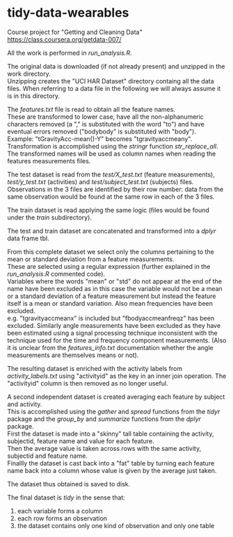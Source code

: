 tidy-data-wearables
===================

Course project for "Getting and Cleaning Data" https://class.coursera.org/getdata-007/

All the work is performed in *run_analysis.R*.  

The original data is downloaded (if not already present) and unzipped in the
work directory.  
Unzipping creates the "UCI HAR Dataset" directory containg all
the data files. When referring to a data file in the following we will always
assume it is in this directory.  

The *features.txt* file is read to obtain all the feature names.  
These are transformed to lower case, have all the non-alphanumeric characters
removed (a "," is substituted with the word "to") and have eventual errors
removed ("bodybody" is substituted with "body").  
Example: "tGravityAcc-mean()-Y" becomes "tgravityaccmeany".  
Transformation is accomplished using the *stringr* function *str_replace_all*.  
The transformed names will be used as column names
when reading the features measurements files.  

The test dataset is read from the *test/X_test.txt* (feature measurements),
*test/y_test.txt* (activities) and *test/subject_test.txt* (subjects) files.
Observations in the 3 files are identified by their row number: data from the
same observation would be found at the same row in each of the 3 files.

The train dataset is read applying the same logic (files would be found under
the *train* subdirectory).  

The test and train dataset are concatenated and transformed into a *dplyr* data
frame tbl.  

From this complete dataset we select only the columns pertaining to the mean or
standard deviation from a feature measurements.  
These are selected using a
regular expression (further explained in the *run_analysis.R* commented code).  
Variables where the words "mean" or "std" do not appear at the end of the name
have been excluded as in this case the variable would not be a mean or a
standard deviation of a feature measurement but instead the feature itself is a
mean or standard variation. Also mean frequencies have been excluded.  
e.g.  "tgravityaccmeanx" is included but "fbodyaccmeanfreqz" has been excluded.
Similarly angle measurements have been excluded as they have been estimated
using a signal processing technique inconsistent with the technique used for
the time and frequency component measurements. (Also it is unclear from the
*features_info.txt* documentation whether the angle measurements are themselves
means or not).

The resulting dataset is enriched with the activity labels from
*activity_labels.txt* using "activityid" as the key in an inner join operation.
The "activityid" column is then removed as no longer useful.  

A second independent dataset is created averaging each feature by subject and
activity.  
This is accomplished using the *gather* and *spread* functions from
the *tidyr* package and the *group_by* and *summarize* functions from the
*dplyr* package.  
First the dataset is made into a "skinny" tall table
containing the activity, subjectid, feature name and value for each feature.  
Then the average value is taken across rows with the same activity, subjectid
and feature name.  
Finallly the dataset is cast back into a "fat" table by
turning each feature name back into a column whose value is given by the
average just taken.  

The dataset thus obtained is saved to disk.  

The final dataset is *tidy* in the sense that:
1. each variable forms a column  
2. each row forms an observation  
3. the dataset contains only one kind of observation and only one table  


